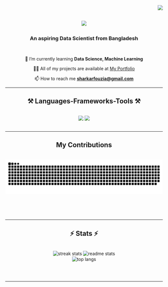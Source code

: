 
<img align="right" src="https://visitor-badge.laobi.icu/badge?page_id=fouziasharkar.fouziasharkar" />

<h1 align="center">
    <img src="https://readme-typing-svg.herokuapp.com/?font=Righteous&size=35&center=true&vCenter=true&width=500&height=70&duration=4000&lines=Hi+There!+👋;+I'm+Fouzia+Sharkar!;" />
</h1>

<h3 align="center">An aspiring Data Scientist from Bangladesh </h3>

<br/>

<div align="center">
 
 🌱 I’m currently learning **Data Science, Machine Learning**

👨‍💻 All of my projects are available at [My Portfolio](https://sites.google.com/view/fouziasharkar/home)

📫 How to reach me **sharkarfouzia@gmail.com**

 </div>
 


 <hr/>
 
<h2 align="center">⚒️ Languages-Frameworks-Tools ⚒️</h2>
<br/>
<div align="center">
    <img src="https://skillicons.dev/icons?i=python,mysql,bootstrap,html,css,tailwind" />
    <img src="https://skillicons.dev/icons?i=illustrator,photoshop,wordpress,arduino,tensorflow,opencv,flask," /><br>
</div>

<br/>
<hr/>


<div align="center">
  <h2> My Contributions </h2>
  <br>
  <img alt="snake eating my contributions" src="https://raw.githubusercontent.com/fouziasharkar/fouziasharkar/output/github-contribution-grid-snake.svg" />
  
  <br/><br/><br/>
</div>


<hr/>


<h2 align="center">⚡ Stats ⚡</h2>
<br>
<div align=center>
  <img width=390 src="https://github-readme-streak-stats-salesp07.vercel.app/?user=fouziasharkar&count_private=true&theme=react&border_radius=10" alt="streak stats"/>
  <img width=390 src="https://github-readme-stats-salesp07.vercel.app/api?username=fouziasharkar&count_private=true&show_icons=true&theme=react&rank_icon=github&border_radius=10" alt="readme stats" />
  <br/>
  <img width=325 align="center" src="https://github-readme-stats-salesp07.vercel.app/api/top-langs/?username=fouziasharkar&hide=HTML&langs_count=8&layout=compact&theme=react&border_radius=10&size_weight=0.5&count_weight=0.5&exclude_repo=github-readme-stats" alt="top langs" />
</div>

<br/><br/>

<hr/>







